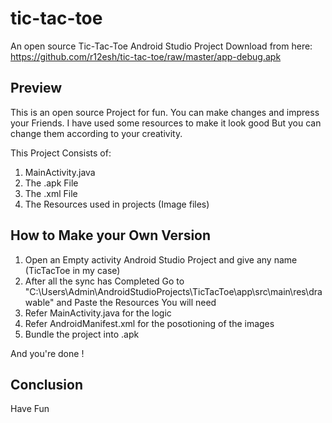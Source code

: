 # tic-tac-toe

An open source Tic-Tac-Toe Android Studio Project
Download from here:
https://github.com/r12esh/tic-tac-toe/raw/master/app-debug.apk

## Preview 

This is an open source Project for fun. You can make changes and impress your Friends.
I have used some resources to make it look good But you can change them according to your creativity.

This Project Consists of:
1. MainActivity.java
2. The .apk File
3. The .xml File
4. The Resources used in projects (Image files)

## How to Make your Own Version

1. Open an Empty activity Android Studio Project and give any name (TicTacToe in my case)
2. After all the sync has Completed Go to "C:\Users\Admin\AndroidStudioProjects\TicTacToe\app\src\main\res\drawable" and Paste the Resources You will need
3. Refer MainActivity.java for the logic
4. Refer AndroidManifest.xml for the posotioning of the images
5. Bundle the project into .apk

And you're done !

## Conclusion

Have Fun 
